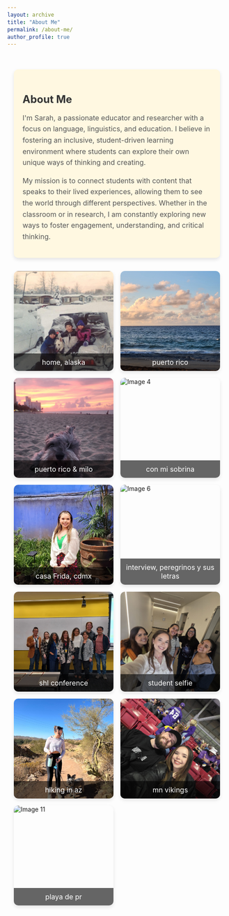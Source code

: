 ```yaml
---
layout: archive
title: "About Me"
permalink: /about-me/
author_profile: true
---
```


<div class="about-me-container">
  <!-- About Me Blurb -->
  <div class="about-me-blurb">
    <h2>About Me</h2>
    <p>
      I'm Sarah, a passionate educator and researcher with a focus on language, linguistics, and education. I believe in fostering an inclusive, student-driven learning environment where students can explore their own unique ways of thinking and creating.
    </p>
    <p>
      My mission is to connect students with content that speaks to their lived experiences, allowing them to see the world through different perspectives. Whether in the classroom or in research, I am constantly exploring new ways to foster engagement, understanding, and critical thinking.
    </p>
  </div>

  <!-- Static Image Grid -->
  <div class="image-gallery">
    <div class="image-container">
      <img src="/images/ak.jpg" alt="Image 1">
      <div class="image-description">home, alaska</div>
    </div>
    <div class="image-container">
      <img src="/images/pr1.jpg" alt="Image 2">
      <div class="image-description">puerto rico</div>
    </div>
    <div class="image-container">
      <img src="/images/pr-milo.jpg" alt="Image 3">
      <div class="image-description">puerto rico & milo</div>
    </div>
    <div class="image-container">
      <img src="/images/sobrina.jpg" alt="Image 4">
      <div class="image-description">con mi sobrina</div>
    </div>
    <div class="image-container">
      <img src="/images/casafrida.webp" alt="Image 5">
      <div class="image-description">casa Frida, cdmx</div>
    </div>
    <div class="image-container">
      <img src="/images/pysl.jpg" alt="Image 6">
      <div class="image-description">interview, peregrinos y sus letras</div>
    </div>
    <div class="image-container">
      <img src="/images/studentconference.jpeg" alt="Image 7">
      <div class="image-description">shl conference</div>
    </div>
    <div class="image-container">
      <img src="/images/studentselfie.jpg" alt="Image 8">
      <div class="image-description">student selfie</div>
    </div>
    <div class="image-container">
      <img src="/images/hiking.jpg" alt="Image 9">
      <div class="image-description">hiking in az</div>
    </div>
    <div class="image-container">
      <img src="/images/vikings.jpg" alt="Image 10">
      <div class="image-description">mn vikings</div>
    </div>
    <div class="image-container">
      <img src="/images/pr2.jpg" alt="Image 11">
      <div class="image-description">playa de pr</div>
    </div>
  </div>
</div>

<style>
  /* Main Container */
  .about-me-container {
    max-width: 900px;
    margin: 30px auto;
    padding: 20px 15px;
  }

  /* About Me Text Blurb */
  .about-me-blurb {
    padding: 20px;
    background-color: #fff8e1;
    border-radius: 10px;
    box-shadow: 0 4px 8px rgba(0, 0, 0, 0.1);
    margin-bottom: 30px;
  }

  .about-me-blurb h2 {
    font-size: 1.5rem;
    color: #333;
    margin-bottom: 15px;
  }

  .about-me-blurb p {
    font-size: 1rem;
    color: #555;
    line-height: 1.6;
  }

  /* Image Gallery */
  .image-gallery {
    display: grid;
    grid-template-columns: repeat(auto-fill, minmax(200px, 1fr)); /* Adjust grid for more columns */
    gap: 1rem;
  }

  /* Individual Image Container */
  .image-container {
    position: relative;
    overflow: hidden;
    border-radius: 10px;
    box-shadow: 0 4px 8px rgba(0, 0, 0, 0.1);
    aspect-ratio: 1; /* This ensures a square-like aspect ratio for each image */
  }

  /* Image Styling */
  .image-container img {
    width: 100%;
    height: 100%;
    object-fit: cover;  /* Ensure images cover the container without distortion */
  }

  /* Image Description */
  .image-description {
    position: absolute;
    bottom: 0;
    left: 0;
    right: 0;
    background-color: rgba(0, 0, 0, 0.6);
    color: white;
    padding: 10px;
    text-align: center;
    font-size: 1rem;
  }

  /* Hover Effect */
  .image-container:hover img {
    opacity: 0.8;  /* Slight fade on hover */
  }
</style>
